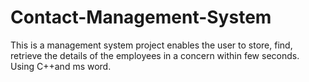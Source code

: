 # Contact-Management-System
This is a management system project enables the user to store, find, retrieve the details of the employees in a concern within few seconds. Using C++and ms word.
